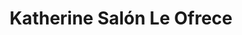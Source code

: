 ---
title: "Katherine Salón Le Ofrece"
url: /san-salvador/katherine-salon-le-ofrece/
shop: Friseur
---